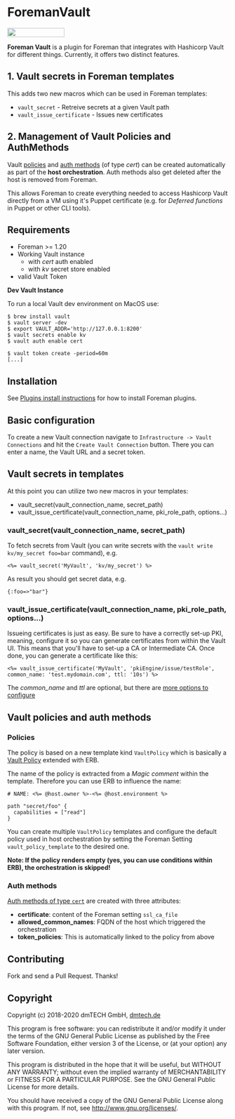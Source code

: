 # ForemanVault

[<img src="https://opensourcelogos.aws.dmtech.cloud/dmTECH_opensource_logo.svg" height="21" width="130">](https://www.dmtech.de/)

**Foreman Vault** is a plugin for Foreman that integrates with Hashicorp Vault for different things. Currently, it offers two distinct features.

## 1. Vault secrets in Foreman templates

This adds two new macros which can be used in Foreman templates:

- `vault_secret` - Retreive secrets at a given Vault path
- `vault_issue_certificate` - Issues new certificates

## 2. Management of Vault Policies and AuthMethods

Vault [policies](https://www.vaultproject.io/docs/concepts/policies) and [auth methods](https://www.vaultproject.io/docs/concepts/auth) (of type _cert_) can be created automatically as part of the **host orchestration**.
Auth methods also get deleted after the host is removed from Foreman.

This allows Foreman to create everything needed to access Hashicorp Vault directly from a VM using it's Puppet certificate (e.g. for _Deferred functions_ in Puppet or other CLI tools).

## Requirements

- Foreman >= 1.20
- Working Vault instance
  - with _cert_ auth enabled
  - with _kv_ secret store enabled
- valid Vault Token

**Dev Vault Instance**

To run a local Vault dev environment on MacOS use:

```
$ brew install vault
$ vault server -dev
$ export VAULT_ADDR='http://127.0.0.1:8200'
$ vault secrets enable kv
$ vault auth enable cert

$ vault token create -period=60m
[...]
```

## Installation

See [Plugins install instructions](https://theforeman.org/plugins/) for how to install Foreman plugins.

## Basic configuration

To create a new Vault connection navigate to `Infrastructure -> Vault Connections` and hit the `Create Vault Connection` button. There you can enter a name, the Vault URL and a secret token.

## Vault secrets in templates

At this point you can utilize two new macros in your templates:

- vault_secret(vault_connection_name, secret_path)
- vault_issue_certificate(vault_connection_name, pki_role_path, options...)

### vault_secret(vault_connection_name, secret_path)

To fetch secrets from Vault (you can write secrets with the `vault write kv/my_secret foo=bar` command), e.g.

```
<%= vault_secret('MyVault', 'kv/my_secret') %>
```

As result you should get secret data, e.g.

```
{:foo=>"bar"}
```

### vault_issue_certificate(vault_connection_name, pki_role_path, options...)

Issueing certificates is just as easy. Be sure to have a correctly set-up PKI, meaning, configure it so you can generate certificates from within the Vault UI. This means that you'll have to set-up a CA or Intermediate CA. Once done, you can generate a certificate like this:

```
<%= vault_issue_certificate('MyVault', 'pkiEngine/issue/testRole', common_name: 'test.mydomain.com', ttl: '10s') %>
```

The _common_name_ and _ttl_ are optional, but there are [more options to configure](https://www.vaultproject.io/api/secret/pki/index.html#generate-certificate)

## Vault policies and auth methods

### Policies

The policy is based on a new template kind `VaultPolicy` which is basically a [Vault Policy](https://www.vaultproject.io/docs/concepts/policies#policy-syntax) extended with ERB.

The name of the policy is extracted from a _Magic comment_ within the template. Therefore you can use ERB to influence the name:

```
# NAME: <%= @host.owner %>-<%= @host.environment %>

path "secret/foo" {
  capabilities = ["read"]
}
```

You can create multiple `VaultPolicy` templates and configure the default policy used in host orchestration by setting the Foreman Setting `vault_policy_template` to the desired one.

**Note: If the policy renders empty (yes, you can use conditions within ERB), the orchestration is skipped!**

### Auth methods

[Auth methods of type `cert`](https://www.vaultproject.io/docs/auth/cert) are created with three attributes:

- **certificate**: content of the Foreman setting `ssl_ca_file`
- **allowed_common_names**: FQDN of the host which triggered the orchestration
- **token_policies**: This is automatically linked to the policy from above

## Contributing

Fork and send a Pull Request. Thanks!

## Copyright

Copyright (c) 2018-2020 dmTECH GmbH, [dmtech.de](https://www.dmtech.de/)

This program is free software: you can redistribute it and/or modify
it under the terms of the GNU General Public License as published by
the Free Software Foundation, either version 3 of the License, or
(at your option) any later version.

This program is distributed in the hope that it will be useful,
but WITHOUT ANY WARRANTY; without even the implied warranty of
MERCHANTABILITY or FITNESS FOR A PARTICULAR PURPOSE. See the
GNU General Public License for more details.

You should have received a copy of the GNU General Public License
along with this program. If not, see <http://www.gnu.org/licenses/>.
